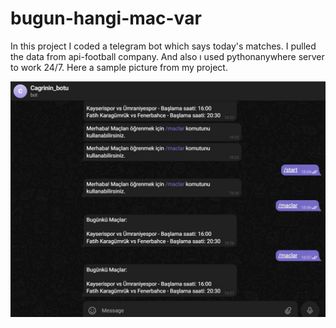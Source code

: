 # bugun-hangi-mac-var
In this project I coded a telegram bot which says today's matches. I pulled the data from api-football company. And also ı used pythonanywhere server to work 24/7.
Here a sample picture from my project.

<img src="https://github.com/Cagritrkmen/bugun-hangi-ma--var/blob/master/images/1.jpg" alt="Image not found!" >
